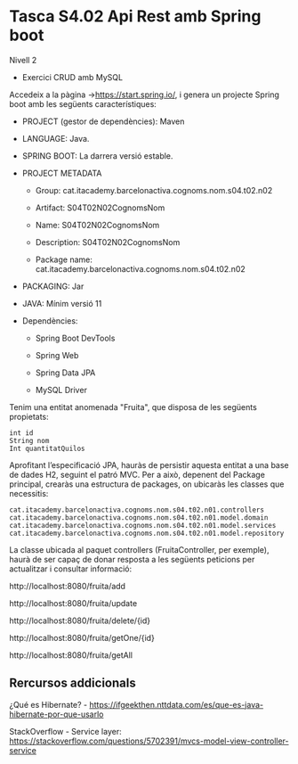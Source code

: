 # Tasca S4.02 Api Rest amb Spring boot

Nivell 2

- Exercici CRUD amb MySQL

Accedeix a la pàgina ->https://start.spring.io/, i genera un projecte Spring boot amb les següents característiques:

- PROJECT (gestor de dependències): Maven

- LANGUAGE: Java.

- SPRING BOOT: La darrera versió estable.

- PROJECT METADATA

  - Group: cat.itacademy.barcelonactiva.cognoms.nom.s04.t02.n02

  - Artifact: S04T02N02CognomsNom

  - Name: S04T02N02CognomsNom

  - Description: S04T02N02CognomsNom

  - Package name: cat.itacademy.barcelonactiva.cognoms.nom.s04.t02.n02

- PACKAGING: Jar

- JAVA: Mínim versió 11 

- Dependències:

  - Spring Boot DevTools

  - Spring Web
    
  - Spring Data JPA
    
  - MySQL Driver

Tenim una entitat anomenada "Fruita", que disposa de les següents propietats:

    int id
    String nom
    Int quantitatQuilos

Aprofitant l’especificació JPA, hauràs de persistir aquesta entitat a una base de dades H2, seguint el patró MVC. Per a això, depenent del Package principal, crearàs una estructura de packages, on ubicaràs les classes que necessitis:

    cat.itacademy.barcelonactiva.cognoms.nom.s04.t02.n01.controllers
    cat.itacademy.barcelonactiva.cognoms.nom.s04.t02.n01.model.domain
    cat.itacademy.barcelonactiva.cognoms.nom.s04.t02.n01.model.services
    cat.itacademy.barcelonactiva.cognoms.nom.s04.t02.n01.model.repository

La classe ubicada al paquet controllers (FruitaController, per exemple), haurà de ser capaç de donar resposta a les següents peticions per actualitzar i consultar informació:

http://localhost:8080/fruita/add

http://localhost:8080/fruita/update

http://localhost:8080/fruita/delete/{id}

http://localhost:8080/fruita/getOne/{id}

http://localhost:8080/fruita/getAll

## Rercursos addicionals

¿Qué es Hibernate? - https://ifgeekthen.nttdata.com/es/que-es-java-hibernate-por-que-usarlo

StackOverflow - Service layer: https://stackoverflow.com/questions/5702391/mvcs-model-view-controller-service
